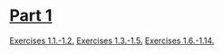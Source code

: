 # [Part 1](https://fullstackopen.com/en/part1)
[Exercises 1.1.-1.2.](https://fullstackopen.com/en/part1/introduction_to_react#exercises-1-1-1-2)
[Exercises 1.3.-1.5.](https://fullstackopen.com/en/part1/java_script#exercises-1-3-1-5)
[Exercises 1.6.-1.14.](https://fullstackopen.com/en/part1/a_more_complex_state_debugging_react_apps#exercises-1-6-1-14)

